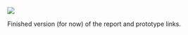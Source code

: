 ![](https://db-feed.s3.amazonaws.com/legacy/Screen_Shot_2017-02-09_at_5_45_38_PM-1486680392194.png)

Finished version (for now) of the report and prototype links.
